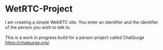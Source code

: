 # WetRTC-Project
I am creating a simple WebRTC site. You enter an identifier and the identifier of the person you wish to talk to.
<br><br>
This is a work in progress build for a person project called ChatSurge https://chatsurge.org/.